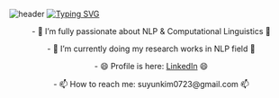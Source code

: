 ![header](https://capsule-render.vercel.app/api?type=waving&color=gradient&height=100&animation=scaleIn&text=✏️💻🏃‍♀️&fontalign=50)
[![Typing SVG](https://readme-typing-svg.herokuapp.com/?color=999999&lines=Hi+there🙋‍♀️Welcome+to+SuYun's+Page🦦&font=Wellfleet&size=30)](https://git.io/typing-svg)

  
<div align="center"> 
  <p>- 🔭 I’m fully passionate about NLP & Computational Linguistics 🔭</p>
  <p>- 🌱 I’m currently doing my research works in NLP field 🌱</p>
  <p>- 😄 Profile is here: <a href="https://www.linkedin.com/in/suyun-kim-b2b283297">LinkedIn</a> 😄</p>
  <p>- 📫 How to reach me: suyunkim0723@gmail.com 📫</p>
</div>

<!--
**KimSuYun0723/KimSuYun0723** is a ✨ _special_ ✨ repository because its `README.md` (this file) appears on your GitHub profile.

<div align="center"> 
  Hi there 🙋‍♀️ Welcome to SuYun's Page 🦦 
</div>

Here are some ideas to get you started:

- 🔭 I’m currently working on ...
- 🌱 I’m currently learning ...
- 👯 I’m looking to collaborate on ...
- 🤔 I’m looking for help with ...
- 💬 Ask me about ...
- 📫 How to reach me: ...
- 😄 Pronouns: ...
- ⚡ Fun fact: ...
-->

